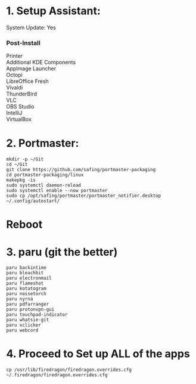 # 1. Setup Assistant:
System Update: Yes

### Post-Install
Printer<br>
Additional KDE Components<br>
AppImage Launcher<br>
Octopi<br>
LibreOffice Fresh<br>
Vivaldi<br>
ThunderBird<br>
VLC<br>
OBS Studio<br>
IntelliJ<br>
VirtualBox<br>

# 2. Portmaster:

```
mkdir -p ~/Git
cd ~/Git
git clone https://github.com/safing/portmaster-packaging
cd portmaster-packaging/linux
makepkg -is
sudo systemctl daemon-reload
sudo systemctl enable --now portmaster
sudo cp /opt/safing/portmaster/portmaster_notifier.desktop ~/.config/autostart/
```

# Reboot

# 3. paru (git the better)

```
paru backintime
paru bleachbit
paru electronmail
paru flameshot
paru kotatogram
paru noisetorch
paru nyrna
paru pdfarranger
paru protonvpn-gui
paru touchpad-indicator
paru whatsie-git
paru xclicker
paru webcord
```

# 4. Proceed to Set up ALL of the apps

```
cp /usr/lib/firedragon/firedragon.overrides.cfg ~/.firedragon/firedragon.overrides.cfg
```
